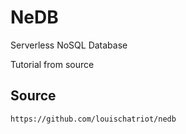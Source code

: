 # NeDB
Serverless NoSQL Database

Tutorial from source

## Source
```
https://github.com/louischatriot/nedb
```

